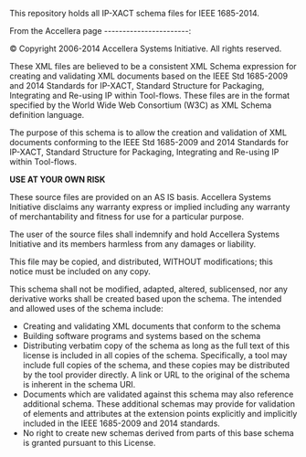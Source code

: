 This repository holds all IP-XACT schema files for IEEE 1685-2014.


From the Accellera page
-----------------------:

© Copyright 2006-2014 Accellera Systems Initiative. All rights reserved.

These XML files are believed to be a consistent XML Schema expression for creating and validating XML documents based on the IEEE Std 1685-2009 and 2014 Standards for IP-XACT, Standard Structure for Packaging, Integrating and Re-using IP within Tool-flows. These files are in the format specified by the World Wide Web Consortium (W3C) as XML Schema definition language.

The purpose of this schema is to allow the creation and validation of XML documents conforming to the IEEE Std 1685-2009 and 2014 Standards for IP-XACT, Standard Structure for Packaging, Integrating and Re-using IP within Tool-flows.

**USE AT YOUR OWN RISK**

These source files are provided on an AS IS basis. Accellera Systems Initiative disclaims any warranty express or implied including any warranty of merchantability and fitness for use for a particular purpose.

The user of the source files shall indemnify and hold Accellera Systems Initiative and its members harmless from any damages or liability.

This file may be copied, and distributed, WITHOUT modifications; this notice must be included on any copy.

This schema shall not be modified, adapted, altered, sublicensed, nor any derivative works shall be created based upon the schema. The intended and allowed uses of the schema include:

* Creating and validating XML documents that conform to the schema
* Building software programs and systems based on the schema
* Distributing verbatim copy of the schema as long as the full text of this license is included in all copies of the schema. Specifically, a tool may include full copies of the schema, and these copies may be distributed by the tool provider directly. A link or URL to the original of the schema is inherent in the schema URI.
* Documents which are validated against this schema may also reference additional schema. These additional schemas may provide for validation of elements and attributes at the extension points explicitly and implicitly included in the IEEE 1685-2009 and 2014 standards.
* No right to create new schemas derived from parts of this base schema is granted pursuant to this License.
